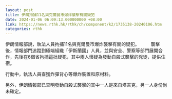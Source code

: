 ```yaml
---
layout: post
title: 伊朗拘捕11名與克爾曼市爆炸襲擊有關疑犯
date: 2024-01-06 06:09:13.000000000 +08:00
link: https://news.rthk.hk/rthk/ch/component/k2/1735138-20240106.htm
categories: rthk
---
```


伊朗情報部說，執法人員拘捕11名與克爾曼市爆炸襲擊有關的疑犯。
　　
襲擊後，情報部門追蹤到極端組織「伊斯蘭國」人員，並與安全、警察等部門展開合作，先後在6個省拘捕這批疑犯，其中兩人懷疑為發動自殺式襲擊的兇徒，提供住宿。

行動中，執法人員查獲炸彈背心等爆炸裝置和原材料。

另外，伊朗情報部已查明發動自殺式襲擊的其中一人是來自塔吉克，另一人身份尚未確定。
